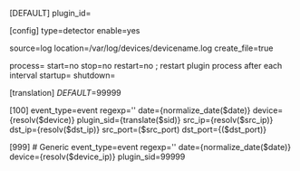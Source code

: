 [DEFAULT]
plugin_id=

[config]
type=detector
enable=yes

source=log
location=/var/log/devices/devicename.log
create_file=true

process=
start=no
stop=no
restart=no  ; restart plugin process after each interval
startup=
shutdown=

[translation]
_DEFAULT_=99999

[100]
event_type=event
regexp=''
date={normalize_date($date)}
device={resolv($device)}
plugin_sid={translate($sid)}
src_ip={resolv($src_ip)}
dst_ip={resolv($dst_ip)}
src_port=($src_port)
dst_port={($dst_port)}


[999] # Generic 
event_type=event
regexp=''
date={normalize_date($date)}
device={resolv($device_ip)}
plugin_sid=99999
